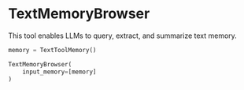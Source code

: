 # TextMemoryBrowser

This tool enables LLMs to query, extract, and summarize text memory.

```python
memory = TextToolMemory()

TextMemoryBrowser(
    input_memory=[memory]
)
```

